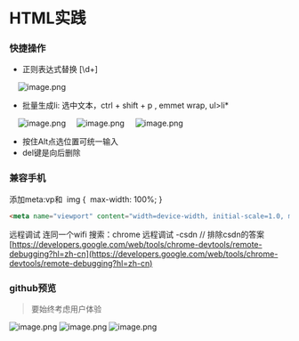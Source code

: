 # HTML实践

### 快捷操作
- 正则表达式替换 \[\d+\]

    ![image.png](https://cdn.nlark.com/yuque/0/2020/png/1753813/1595158609511-31c004ac-09cf-496f-98ea-2c0b75d230b3.png#align=left&display=inline&height=253&margin=%5Bobject%20Object%5D&name=image.png&originHeight=435&originWidth=859&size=40988&status=done&style=none&width=500)


- 批量生成li: 选中文本，ctrl + shift + p , emmet wrap, ul>li*


    ![image.png](https://cdn.nlark.com/yuque/0/2020/png/1753813/1595160940614-98810403-3b7d-4456-96a9-c0dcec3ce403.png#align=left&display=inline&height=251&margin=%5Bobject%20Object%5D&name=image.png&originHeight=418&originWidth=832&size=64298&status=done&style=none&width=500)
    ![image.png](https://cdn.nlark.com/yuque/0/2020/png/1753813/1595161533000-1172f2ab-42e4-4417-a3c2-2404e0df269e.png#align=left&display=inline&height=263&margin=%5Bobject%20Object%5D&name=image.png&originHeight=575&originWidth=1093&size=87907&status=done&style=none&width=500)
    ![image.png](https://cdn.nlark.com/yuque/0/2020/png/1753813/1595158924765-ffd408d7-d44a-4345-844d-3a0b07523493.png#align=left&display=inline&height=358&margin=%5Bobject%20Object%5D&name=image.png&originHeight=803&originWidth=1120&size=180960&status=done&style=none&width=500)


- 按住Alt点选位置可统一输入
- del键是向后删除



### 兼容手机
添加meta:vp和  img {  max-width: 100%; }
```html
<meta name="viewport" content="width=device-width, initial-scale=1.0, minimum-scale=1.0, maximum-scale=1.0, user-scalable=no">
```
远程调试
连同一个wifi
搜索：chrome 远程调试 -csdn    // 排除csdn的答案
[https://developers.google.com/web/tools/chrome-devtools/remote-debugging?hl=zh-cn](https://developers.google.com/web/tools/chrome-devtools/remote-debugging?hl=zh-cn)


### github预览
> 要始终考虑用户体验

![image.png](https://cdn.nlark.com/yuque/0/2020/png/1753813/1595163133185-62e1ffd2-2d60-43e4-afc9-dccedc2141b0.png#align=left&display=inline&height=60&margin=%5Bobject%20Object%5D&name=image.png&originHeight=83&originWidth=188&size=2325&status=done&style=none&width=135)
![image.png](https://cdn.nlark.com/yuque/0/2020/png/1753813/1595163806006-29da93a7-d5b5-4320-a477-81f7dfc684bd.png#align=left&display=inline&height=232&margin=%5Bobject%20Object%5D&name=image.png&originHeight=310&originWidth=669&size=43891&status=done&style=none&width=500)
![image.png](https://cdn.nlark.com/yuque/0/2020/png/1753813/1595163844675-7008cd35-eaf3-40d4-90fd-8376ed096629.png#align=left&display=inline&height=332&margin=%5Bobject%20Object%5D&name=image.png&originHeight=455&originWidth=686&size=70972&status=done&style=none&width=500)




















